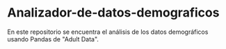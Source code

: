 # Analizador-de-datos-demograficos
En este repositorio se encuentra el análisis de los datos demográficos usando Pandas de "Adult Data".  
